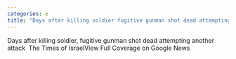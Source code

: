 ```yaml
---
categories: e
title: "Days after killing soldier fugitive gunman shot dead attempting another attack  The Times of Israel"
---
```

Days after killing soldier, fugitive gunman shot dead attempting another attack&nbsp;&nbsp;The Times of IsraelView Full Coverage on Google News